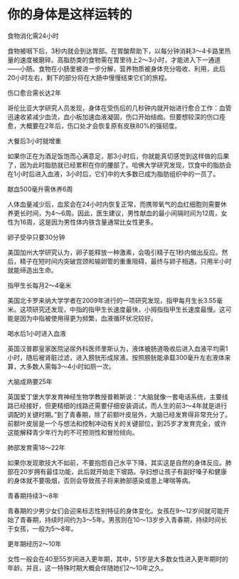 # 你的身体是这样运转的

食物消化需24小时 

食物被咽下后，3秒内就会到达胃部。在胃酸帮助下，以每分钟消耗3～4卡路里热量的速度被磨碎。高脂肪类的食物需在胃里待上2～3小时，才能进入下一通道——小肠。食物在小肠里被进一步分解，营养物质被身体充分吸收、利用，此后20小时左右，剩下的部分将在大肠中慢慢结束它们的旅程。 

伤口愈合需长达2年 

哥伦比亚大学研究人员发现，身体在受伤后的几秒钟内就开始进行愈合工作：血管迅速收紧减少血流，血小板加速血液凝固，伤口开始结痂。但要想较深的伤口痊愈，大概要在2年后，伤口处才会恢复原有皮肤80%的强韧度。 

大餐后3小时就增重 

如果你正在为酒足饭饱而心满意足，那3小时后，你就能真切感觉到这样做的后果了，因为此时脂肪就已经累积在你的腰部了。哈佛大学研究发现，饮食中的脂肪会在1小时后进入血液，3小时后，它们中的大多数已成为脂肪组织中的一员了。 

献血500毫升需休养6周 

人体血量减少后，血浆会在24小时内恢复正常，而携带氧气的血红细胞则需要休养更长时间，为4～6周。因此，医生建议，男性献血的最小间隔时间为12周，女性为16周，这是因为男性体内铁含量通常比女性更多。 

卵子受孕只要30分钟 

美国加州大学研究认为，卵子能释放一种激素，会吸引精子在1秒内做出反应。然后，精子在短时间内突破宫颈和输卵管的重重阻碍，最终与卵子相遇，只用半小时就能缔造出生命。 

指甲生长每月2～4毫米 

美国北卡罗来纳大学学者在2009年进行的一项研究发现，指甲每月生长3.55毫米。这项研究还发现，中指的指甲生长速度最快，小拇指指甲生长速度最慢。这可能是因为中指被使用得更为频繁，血液循环状况较好。 

喝水后1小时进入血液 

英国汉普郡皇家医院泌尿外科医师里斯认为，液体被肠道吸收后进入血液平均需1小时，随后被肾脏过滤，进入膀胱形成尿液。按照膀胱能承载300毫升左右液体来算，大多数人需每3～4小时如厕一次。 

大脑成熟要25年 

英国爱丁堡大学发育神经生物学教授普赖斯说：“大脑就像一套电话系统，主要线路已经接好，但更精细的线路还需要仔细安装调试，而人生的前3～4年就是进行调配的关键时期。”到了青春期，除了前额叶皮层外，大脑已经发育得非常充分了。前额叶皮层是一个与想法和控制冲动有关的关键部位，到25岁才发育完全，或许这能解释青少年行为的不可预测性和冒险倾向。 

肺部发育需18～22年 

如果你发现歌技大不如前，不要抱怨自己水平下降，其实这是自然的身体反应。肺部在20岁拥有最佳功能，此后就开始走下坡路。孕妇想让孩子有副好嗓子和健康的身体就不要吸烟，否则会导致孩子将来肺部感染或患上哮喘等病。 

青春期持续3～8年 

青春期的少男少女们会迎来标志性别特征的身体变化。女孩在9～12岁间就可能开始了青春期，持续时间约为3～5年。男孩则在10～13岁步入青春期，持续时间长于女孩，一般为5～8年。 

更年期经历2～10年 

女性一般会在40至55岁间进入更年期，其中，51岁是大多数女性进入更年期时的年龄。并且，这一特殊时期大概会伴随她们2～10年之久。